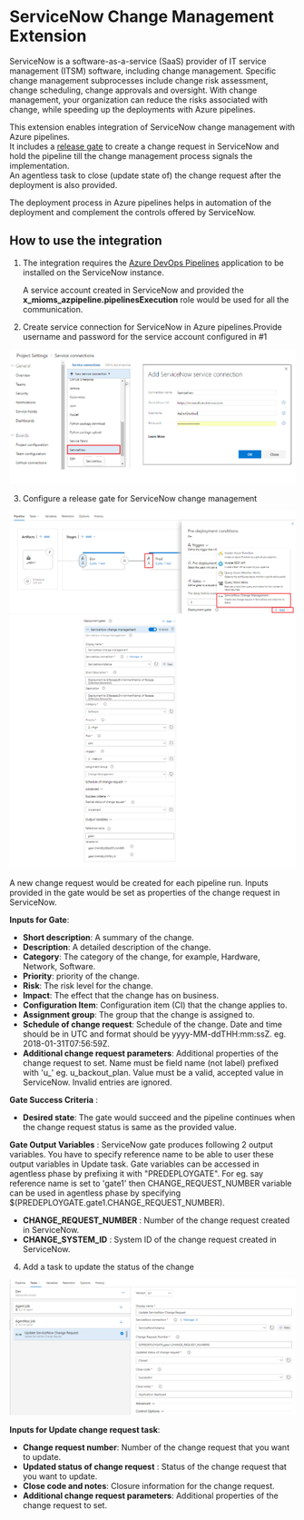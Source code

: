 
# ServiceNow Change Management Extension

ServiceNow is a software-as-a-service (SaaS) provider of IT service management (ITSM) software, including change management.
Specific change management subprocesses include change risk assessment, change scheduling, change approvals and oversight. 
With change management, your organization can reduce the risks associated with change, while speeding up the deployments with Azure pipelines. 

This extension enables integration of ServiceNow change management with Azure pipelines.                                                 
It includes a [release gate](https://docs.microsoft.com/en-us/azure/devops/pipelines/release/approvals/gates?view=vsts) to create a change request in ServiceNow and hold the pipeline till the change management process signals the implementation.                     
An agentless task to close (update state of) the change request after the deployment is also provided.

The deployment process in Azure pipelines helps in automation of the deployment and complement the controls offered by ServiceNow.

## How to use the integration
1. The integration requires the [Azure DevOps Pipelines](https://store.servicenow.com/sn_appstore_store.do#!/store/application/fa788cb5dbb5630040669c27db961940) application to be installed on the ServiceNow instance.   
   
   A service account created in ServiceNow and provided the **x_mioms_azpipeline.pipelinesExecution** role would be used for all the communication.

2. Create service connection for ServiceNow in Azure pipelines.Provide username and password for the service account configured in #1

![ServiceNow connection](images/servicenow_connection.png)

3. Configure a release gate for ServiceNow change management

![Release definition](images/release_definition.png)
![Release gate](images/release_gate.png)

A new change request would be created for each pipeline run.
Inputs provided in the gate would be set as properties of the change request in ServiceNow.

 **Inputs for Gate**:
- **Short description**: A summary of the change.
- **Description**: A detailed description of the change.
- **Category**:  The category of the change, for example, Hardware, Network, Software.
- **Priority**: priority of the change.
- **Risk**: The risk level for the change.
- **Impact**: The effect that the change has on business.
- **Configuration Item**: Configuration item (CI) that the change applies to.
- **Assignment group**:  The group that the change is assigned to.
- **Schedule of change request**: Schedule of the change. Date and time should be in UTC and format should be yyyy-MM-ddTHH:mm:ssZ. eg. 2018-01-31T07:56:59Z.
- **Additional change request parameters**:  Additional properties of the change request to set. Name must be field name (not label) prefixed with 'u_' eg. u_backout_plan. Value must be a valid, accepted value in ServiceNow. Invalid entries are ignored.

**Gate Success Criteria** :
- **Desired state**: The gate would succeed and the pipeline continues when the change request status is same as the provided value.

**Gate Output Variables** :
ServiceNow gate produces following 2 output variables. You have to specify reference name to be able to user these output variables in Update task. Gate variables can be accessed in agentless phase by prefixing it with "PREDEPLOYGATE". For eg. say reference name is set to 'gate1' then CHANGE_REQUEST_NUMBER variable can be used in agentless phase by specifying $(PREDEPLOYGATE.gate1.CHANGE_REQUEST_NUMBER).
- **CHANGE_REQUEST_NUMBER** : Number of the change request created in ServiceNow.
- **CHANGE_SYSTEM_ID** : System ID of the change request created in ServiceNow.

4. Add a task to update the status of the change

![Update task](images/agentless_task.png)

**Inputs for Update change request task**:

- **Change request number**: Number of the change request that you want to update.
- **Updated status of change request** : Status of the change request that you want to update.
- **Close code and notes**: Closure information for the change request.
- **Additional change request parameters**:  Additional properties of the change request to set.


